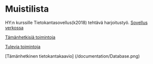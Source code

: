 # Muistilista

HY:n kurssille Tietokantasovellus(k2018) tehtävä harjoitustyö.
[Sovellus verkossa](https://unohtelijan-muistilista.herokuapp.com/)

[Tämänhetkisiä toimintoja](/documentation/User_stories.md)


[Tulevia toimintoja](/documentation/Coming.md)


[Tämänhetkinen tietokantakaavio] (/documentation/Database.png)
